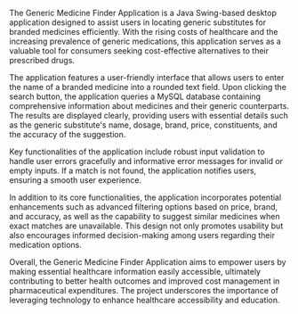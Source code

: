 The Generic Medicine Finder Application is a Java Swing-based desktop application designed to assist users in locating generic substitutes for branded medicines efficiently. With the rising costs of healthcare and the increasing prevalence of generic medications, this application serves as a valuable tool for consumers seeking cost-effective alternatives to their prescribed drugs.

The application features a user-friendly interface that allows users to enter the name of a branded medicine into a rounded text field. Upon clicking the search button, the application queries a MySQL database containing comprehensive information about medicines and their generic counterparts. The results are displayed clearly, providing users with essential details such as the generic substitute's name, dosage, brand, price, constituents, and the accuracy of the suggestion.

Key functionalities of the application include robust input validation to handle user errors gracefully and informative error messages for invalid or empty inputs. If a match is not found, the application notifies users, ensuring a smooth user experience.

In addition to its core functionalities, the application incorporates potential enhancements such as advanced filtering options based on price, brand, and accuracy, as well as the capability to suggest similar medicines when exact matches are unavailable. This design not only promotes usability but also encourages informed decision-making among users regarding their medication options.

Overall, the Generic Medicine Finder Application aims to empower users by making essential healthcare information easily accessible, ultimately contributing to better health outcomes and improved cost management in pharmaceutical expenditures. The project underscores the importance of leveraging technology to enhance healthcare accessibility and education.
